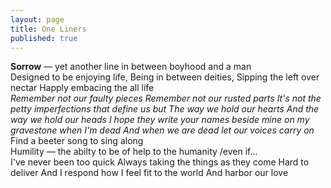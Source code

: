 ```yaml
---
layout: page
title: One Liners
published: true
---
```


**Sorrow** — yet another line in between boyhood and a man
<br>
Designed to be enjoying life,
Being in between deities, 
Sipping the left over nectar
Happly embacing the all life
<br>
*Remember not our faulty pieces
Remember not our rusted parts
It's not the petty imperfections that define us but
The way we hold our hearts
And the way we hold our heads
I hope they write your names beside mine on my gravestone when I'm dead
And when we are dead let our voices carry on*
<br>
Find a beeter song to sing along
<br>
Humility — the abilty to be of help to the humanity /even if...
<br>
I've never been too quick 
Always taking the things as they come
Hard to deliver
And I respond how I feel fit to the world
And harbor our love
